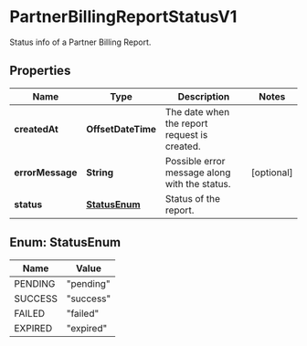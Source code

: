 

# PartnerBillingReportStatusV1

Status info of a Partner Billing Report.

## Properties

| Name | Type | Description | Notes |
|------------ | ------------- | ------------- | -------------|
|**createdAt** | **OffsetDateTime** | The date when the report request is created. |  |
|**errorMessage** | **String** | Possible error message along with the status. |  [optional] |
|**status** | [**StatusEnum**](#StatusEnum) | Status of the report. |  |



## Enum: StatusEnum

| Name | Value |
|---- | -----|
| PENDING | &quot;pending&quot; |
| SUCCESS | &quot;success&quot; |
| FAILED | &quot;failed&quot; |
| EXPIRED | &quot;expired&quot; |



